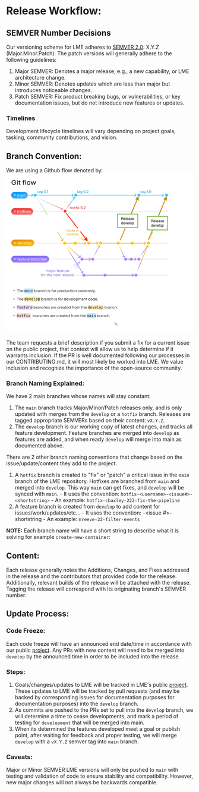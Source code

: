 # Release Workflow:

## SEMVER Number Decisions

Our versioning scheme for LME adheres to [SEMVER 2.0](https://semver.org/):  X.Y.Z (Major.Minor.Patch). 
The patch versions will generally adhere to the following guidelines:
1. Major SEMVER: Denotes a major release, e.g., a new capability, or LME architecture change.
2. Minor SEMVER: Denotes updates which are less than major but introduces noticeable changes.
3. Patch SEMVER: Fix product breaking bugs, or vulnerabilities, or key documentation issues, but do not introduce new features or updates.

### Timelines

Development lifecycle timelines will vary depending on project goals, tasking, community contributions, and vision.


## Branch Convention:
We are using a Github flow denoted by: 
![git-flow](/docs/imgs/git-flow.png)

The team requests a brief description if you submit a fix for a current issue on the public project, that context will allow us to help determine if it warrants inclusion. If the PR is well documented following our processes in our CONTRIBUTING.md, it will most likely be worked into LME. We value inclusion and recognize the importance of the open-source community.

### Branch Naming Explained: 
We have 2 main branches whose names will stay constant:
  1. The `main` branch tracks Major/Minor/Patch releases only, and is only updated with merges from the `develop` or a `hotfix` branch. Releases are tagged appropriate SEMVERs based on their content:  `vX.Y.Z`.
  2. The `develop` branch is our working copy of latest changes, and tracks all feature development. Feature branches are merged into `develop` as features are added, and when ready `develop` will merge into main as documented above.
  
There are 2 other branch naming conventions that change based on the issue/update/content they add to the project. 
  1. A `hotfix` branch is created to "fix" or "patch" a critical issue in the `main` branch of the LME repository. Hotfixes are branched from `main` and merged into `develop`. This way `main` can get fixes, and `develop` will be synced with `main`.
    - It uses the convention: `hotfix-<username>-<issue#>-<shortstring>`
    - An example: `hotfix-cbaxley-222-fix-the-pipeline`
  2. A feature branch is created from `develop` to add content for issues/work/updates/etc...
    - It uses the convention: <username>-<issue #>-shortstring
    - An example: `mreeve-22-filter-events`

**NOTE:** Each branch name will have a short string to describe what it is solving for example `create-new-container`:
 

## Content: 

Each release generally notes the Additions, Changes, and Fixes addressed in the release and the contributors that provided code for the release. Additionally, relevant builds of the release will be attached with the release. Tagging the release will correspond with its originating branch's SEMVER number.

## Update Process:

### Code Freeze:
Each code freeze will have an announced end date/time in accordance with our public [project](https://github.com/orgs/cisagov/projects/68). Any PRs with new content will need to be merged into `develop` by the announced time in order to be included into the release.

### Steps:

1. Goals/changes/updates to LME will be tracked in LME's public [project](https://github.com/orgs/cisagov/projects/68). These updates to LME will be tracked by pull requests (and may be backed by corresponding issues for documentation purposes for documentation purposes) into the `develop`  branch.
2. As commits are pushed to the PRs set to pull into the `develop` branch, we will determine a time to cease developments, and mark a period of testing for `development` that will be merged into main.
3. When its determined the features developed meet a goal or publish point, after waiting for feedback and proper testing,  we will merge `develop` with a `vX.Y.Z` semver tag into `main` branch.  

### Caveats:
Major or Minor SEMVER LME versions will only be pushed to `main` with testing and validation of code to ensure stability and compatibility. However, new major changes will not always be backwards compatible.

